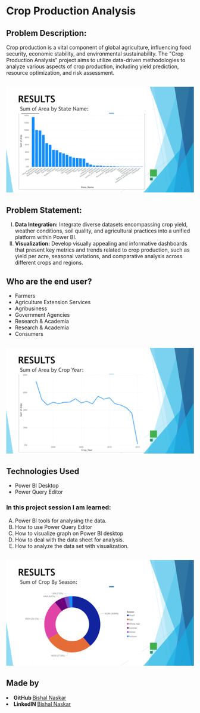 # Crop Production Analysis
<h2>Problem Description:</h2>
Crop production is a vital component of global agriculture, influencing food security, economic stability, and environmental sustainability. The "Crop Production Analysis" project aims to utilize data-driven methodologies to analyze various aspects of crop production, including yield prediction, resource optimization, and risk assessment.

<h2><img src="https://github.com/Bishal-5/Crop-Production-Analysis/blob/main/Crop%20Production%20Analysis/Visualization/1.png"></h2>

<h2>Problem Statement:</h2>
<ol type="I">
  <li><strong>Data Integration:</strong> Integrate diverse datasets encompassing crop yield, weather conditions, soil quality, and agricultural practices into a unified platform within Power BI.</li>
  <li><strong>Visualization:</strong> Develop visually appealing and informative dashboards that present key metrics and trends related to crop production, such as yield per acre, seasonal variations, and comparative analysis across different crops and regions.</li>
</ol>

<h2>Who are the end user?</h2>
<ul>
  <li>Farmers</li>
  <li>Agriculture Extension Services</li>
  <li>Agribusiness</li>
  <li>Government Agencies</li>
  <li>Research & Academia</li>
  <li>Research & Academia</li>
  <li>Consumers</li>
</ul>

<h2><img src="https://github.com/Bishal-5/Crop-Production-Analysis/blob/main/Crop%20Production%20Analysis/Visualization/2.png"></h2>

<h2>Technologies Used</h2>
<ul>
  <li>Power BI Desktop</li>
  <li>Power Query Editor</li>
</ul>

<h3>In this project session I am learned: </h3>
<ol type="A">
  <li>Power BI tools for analysing the data.</li>
  <li>How to use Power Query Editor</li>
  <li>How to visualize graph on Power BI desktop</li>
  <li>How to deal with the data sheet for analysis.</li>
  <li>How to analyze the data set with visualization.</li>
</ol>

<h2><img src="https://github.com/Bishal-5/Crop-Production-Analysis/blob/main/Crop%20Production%20Analysis/Visualization/4.png"></h2>

<h2>Made by</h2>
<li><strong>GitHub </strong><a href="https://github.com/Bishal-5">Bishal Naskar</a></li>
<li><strong>LinkedIN </strong><a href="https://www.linkedin.com/in/bishal-naskar-2a5716250/">Bishal Naskar</a></li>
